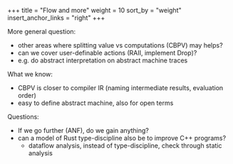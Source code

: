 +++
title = "Flow and more"
weight = 10
sort_by = "weight"
insert_anchor_links = "right"
+++

More general question:
   * other areas where splitting value vs computations (CBPV) may helps?
   * can we cover user-definable actions (RAII, implement Drop)?
   * e.g. do abstract interpretation on abstract machine traces

What we know:
  * CBPV is closer to compiler IR (naming intermediate results, evaluation order)
  * easy to define abstract machine, also for open terms

Questions:
  * If we go further (ANF), do we gain anything?
  * can a model of Rust type-discipline also be to improve C++ programs?
    * dataflow analysis, instead of type-discipline, check through static analysis
